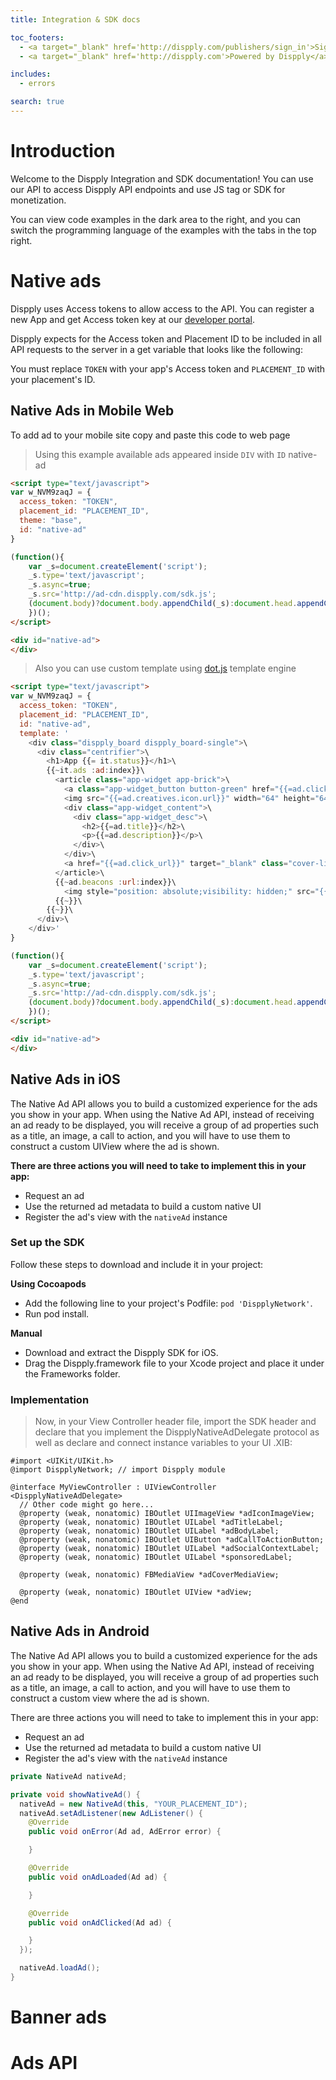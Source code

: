 ```yaml
---
title: Integration & SDK docs

toc_footers:
  - <a target="_blank" href='http://dispply.com/publishers/sign_in'>Sign Up for a Monetization</a>
  - <a target="_blank" href='http://dispply.com'>Powered by Dispply</a>

includes:
  - errors

search: true
---
```


# Introduction

Welcome to the Dispply Integration and SDK documentation! You can use our API to access Dispply API endpoints and use JS tag or SDK for monetization.

You can view code examples in the dark area to the right, and you can switch the programming language of the examples with the tabs in the top right.

# Native ads

Dispply uses Access tokens to allow access to the API. You can register a new App and get Access token key at our [developer portal](http://dispply.com/publishers/sign_in).

Dispply expects for the Access token and Placement ID to be included in all API requests to the server in a get variable that looks like the following:

<aside class="notice">
You must replace <code>TOKEN</code> with your app's Access token and <code>PLACEMENT_ID</code> with your placement's ID.
</aside>

## Native Ads in Mobile Web

To add ad to your mobile site copy and paste this code to web page

> Using this example available ads appeared inside `DIV` with `ID` native-ad

```html
<script type="text/javascript">
var w_NVM9zaqJ = {
  access_token: "TOKEN",
  placement_id: "PLACEMENT_ID",
  theme: "base",
  id: "native-ad"
}

(function(){
	var _s=document.createElement('script');
	_s.type='text/javascript';
	_s.async=true;
	_s.src='http://ad-cdn.dispply.com/sdk.js';
	(document.body)?document.body.appendChild(_s):document.head.appendChild(_s);
	})();
</script>

<div id="native-ad">
</div>
```

> Also you can use custom template using [dot.js](http://olado.github.io/doT/index.html) template engine

```html
<script type="text/javascript">
var w_NVM9zaqJ = {
  access_token: "TOKEN",
  placement_id: "PLACEMENT_ID",
  id: "native-ad",
  template: '
    <div class="dispply_board dispply_board-single">\
      <div class="centrifier">\
        <h1>App {{= it.status}}</h1>\
        {{~it.ads :ad:index}}\
          <article class="app-widget app-brick">\
            <a class="app-widget_button button-green" href="{{=ad.click_url}}" target="_blank">FREE</a>\
            <img src="{{=ad.creatives.icon.url}}" width="64" height="64" class="app-widget_ico">\
            <div class="app-widget_content">\
              <div class="app-widget_desc">\
                <h2>{{=ad.title}}</h2>\
                <p>{{=ad.description}}</p>\
              </div>\
            </div>\
            <a href="{{=ad.click_url}}" target="_blank" class="cover-link"></a>\
          </article>\
          {{~ad.beacons :url:index}}\
            <img style="position: absolute;visibility: hidden;" src="{{= url}}">\
          {{~}}\
        {{~}}\
      </div>\
    </div>'
}

(function(){
	var _s=document.createElement('script');
	_s.type='text/javascript';
	_s.async=true;
	_s.src='http://ad-cdn.dispply.com/sdk.js';
	(document.body)?document.body.appendChild(_s):document.head.appendChild(_s);
	})();
</script>

<div id="native-ad">
</div>
```

## Native Ads in iOS

The Native Ad API allows you to build a customized experience for the ads you show in your app. When using the Native Ad API, instead of receiving an ad ready to be displayed, you will receive a group of ad properties such as a title, an image, a call to action, and you will have to use them to construct a custom UIView where the ad is shown.

**There are three actions you will need to take to implement this in your app:**

* Request an ad
* Use the returned ad metadata to build a custom native UI
* Register the ad's view with the `nativeAd` instance

### Set up the SDK

Follow these steps to download and include it in your project:

**Using Cocoapods**

* Add the following line to your project's Podfile: `pod 'DispplyNetwork'`.
* Run pod install.

**Manual**

* Download and extract the Dispply SDK for iOS.
* Drag the Dispply.framework file to your Xcode project and place it under the Frameworks folder.

### Implementation

> Now, in your View Controller header file, import the SDK header and declare that you implement the DispplyNativeAdDelegate protocol as well as declare and connect instance variables to your UI .XIB:

```objective_c
#import <UIKit/UIKit.h>
@import DispplyNetwork; // import Dispply module

@interface MyViewController : UIViewController <DispplyNativeAdDelegate>
  // Other code might go here...
  @property (weak, nonatomic) IBOutlet UIImageView *adIconImageView;
  @property (weak, nonatomic) IBOutlet UILabel *adTitleLabel;
  @property (weak, nonatomic) IBOutlet UILabel *adBodyLabel;
  @property (weak, nonatomic) IBOutlet UIButton *adCallToActionButton;
  @property (weak, nonatomic) IBOutlet UILabel *adSocialContextLabel;
  @property (weak, nonatomic) IBOutlet UILabel *sponsoredLabel;

  @property (weak, nonatomic) FBMediaView *adCoverMediaView;

  @property (weak, nonatomic) IBOutlet UIView *adView;
@end
```

## Native Ads in Android

The Native Ad API allows you to build a customized experience for the ads you show in your app. When using the Native Ad API, instead of receiving an ad ready to be displayed, you will receive a group of ad properties such as a title, an image, a call to action, and you will have to use them to construct a custom view where the ad is shown.

<aside class="notice">
There are three actions you will need to take to implement this in your app:
</aside>

* Request an ad
* Use the returned ad metadata to build a custom native UI
* Register the ad's view with the `nativeAd` instance

```java
private NativeAd nativeAd;

private void showNativeAd() {
  nativeAd = new NativeAd(this, "YOUR_PLACEMENT_ID");
  nativeAd.setAdListener(new AdListener() {
    @Override
    public void onError(Ad ad, AdError error) {

    }

    @Override
    public void onAdLoaded(Ad ad) {

    }

    @Override
    public void onAdClicked(Ad ad) {

    }
  });

  nativeAd.loadAd();
}
```

# Banner ads

# Ads API
